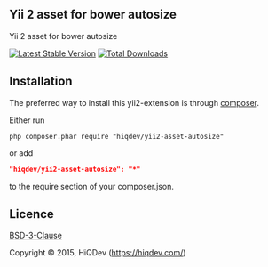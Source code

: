 Yii 2 asset for bower autosize
------------------------------

Yii 2 asset for bower autosize

[![Latest Stable Version](https://poser.pugx.org/hiqdev/yii2-asset-autosize/v/stable.png)](https://packagist.org/packages/hiqdev/yii2-asset-autosize)
[![Total Downloads](https://poser.pugx.org/hiqdev/yii2-asset-autosize/downloads.png)](https://packagist.org/packages/hiqdev/yii2-asset-autosize)

## Installation

The preferred way to install this yii2-extension is through [composer](http://getcomposer.org/download/).

Either run

```
php composer.phar require "hiqdev/yii2-asset-autosize"
```

or add

```json
"hiqdev/yii2-asset-autosize": "*"
```

to the require section of your composer.json.

## Licence

[BSD-3-Clause](http://choosealicense.com/licenses/bsd-3-clause)

Copyright © 2015, HiQDev (https://hiqdev.com/)
